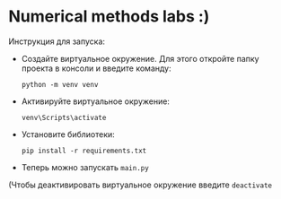﻿# Numerical methods labs :)

Инструкция для запуска:
* Создайте виртуальное окружение. Для этого откройте папку проекта в консоли и введите команду:

    `python -m venv venv`
* Активируйте виртуальное окружение:

    `venv\Scripts\activate`
* Установите библиотеки:

    `pip install -r requirements.txt`
* Теперь можно запускать `main.py`

(Чтобы деактивировать виртуальное окружение введите  `deactivate`
